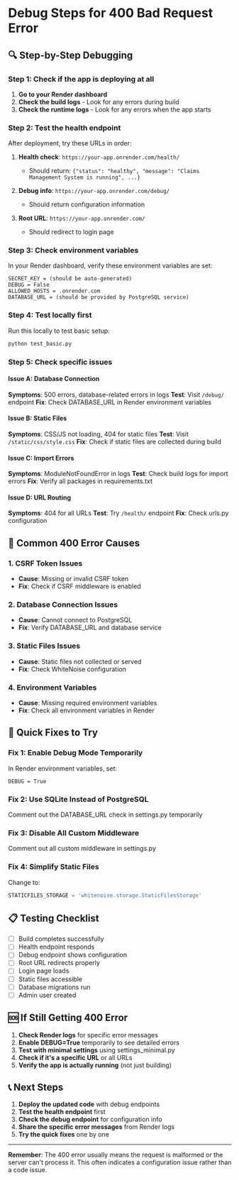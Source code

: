 # Debug Steps for 400 Bad Request Error

## 🔍 Step-by-Step Debugging

### Step 1: Check if the app is deploying at all

1. **Go to your Render dashboard**
2. **Check the build logs** - Look for any errors during build
3. **Check the runtime logs** - Look for any errors when the app starts

### Step 2: Test the health endpoint

After deployment, try these URLs in order:

1. **Health check**: `https://your-app.onrender.com/health/`
   - Should return: `{"status": "healthy", "message": "Claims Management System is running", ...}`

2. **Debug info**: `https://your-app.onrender.com/debug/`
   - Should return configuration information

3. **Root URL**: `https://your-app.onrender.com/`
   - Should redirect to login page

### Step 3: Check environment variables

In your Render dashboard, verify these environment variables are set:

```
SECRET_KEY = (should be auto-generated)
DEBUG = False
ALLOWED_HOSTS = .onrender.com
DATABASE_URL = (should be provided by PostgreSQL service)
```

### Step 4: Test locally first

Run this locally to test basic setup:

```bash
python test_basic.py
```

### Step 5: Check specific issues

#### Issue A: Database Connection
**Symptoms**: 500 errors, database-related errors in logs
**Test**: Visit `/debug/` endpoint
**Fix**: Check DATABASE_URL in Render environment variables

#### Issue B: Static Files
**Symptoms**: CSS/JS not loading, 404 for static files
**Test**: Visit `/static/css/style.css`
**Fix**: Check if static files are collected during build

#### Issue C: Import Errors
**Symptoms**: ModuleNotFoundError in logs
**Test**: Check build logs for import errors
**Fix**: Verify all packages in requirements.txt

#### Issue D: URL Routing
**Symptoms**: 404 for all URLs
**Test**: Try `/health/` endpoint
**Fix**: Check urls.py configuration

## 🚨 Common 400 Error Causes

### 1. CSRF Token Issues
- **Cause**: Missing or invalid CSRF token
- **Fix**: Check if CSRF middleware is enabled

### 2. Database Connection Issues
- **Cause**: Cannot connect to PostgreSQL
- **Fix**: Verify DATABASE_URL and database service

### 3. Static Files Issues
- **Cause**: Static files not collected or served
- **Fix**: Check WhiteNoise configuration

### 4. Environment Variables
- **Cause**: Missing required environment variables
- **Fix**: Check all environment variables in Render

## 🔧 Quick Fixes to Try

### Fix 1: Enable Debug Mode Temporarily
In Render environment variables, set:
```
DEBUG = True
```

### Fix 2: Use SQLite Instead of PostgreSQL
Comment out the DATABASE_URL check in settings.py temporarily

### Fix 3: Disable All Custom Middleware
Comment out all custom middleware in settings.py

### Fix 4: Simplify Static Files
Change to:
```python
STATICFILES_STORAGE = 'whitenoise.storage.StaticFilesStorage'
```

## 📋 Testing Checklist

- [ ] Build completes successfully
- [ ] Health endpoint responds
- [ ] Debug endpoint shows configuration
- [ ] Root URL redirects properly
- [ ] Login page loads
- [ ] Static files accessible
- [ ] Database migrations run
- [ ] Admin user created

## 🆘 If Still Getting 400 Error

1. **Check Render logs** for specific error messages
2. **Enable DEBUG=True** temporarily to see detailed errors
3. **Test with minimal settings** using settings_minimal.py
4. **Check if it's a specific URL** or all URLs
5. **Verify the app is actually running** (not just building)

## 📞 Next Steps

1. **Deploy the updated code** with debug endpoints
2. **Test the health endpoint** first
3. **Check the debug endpoint** for configuration info
4. **Share the specific error messages** from Render logs
5. **Try the quick fixes** one by one

---

**Remember**: The 400 error usually means the request is malformed or the server can't process it. This often indicates a configuration issue rather than a code issue.
